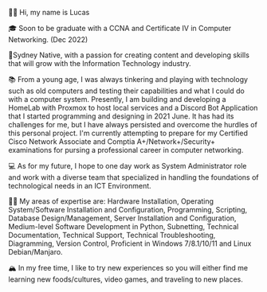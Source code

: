 👋🏻 Hi, my name is Lucas

🎓 Soon to be graduate with a CCNA and Certificate IV in Computer Networking. (Dec 2022)

🌇Sydney Native, with a passion for creating content and developing skills that will grow with the Information Technology industry.

📚 From a young age, I was always tinkering and playing with technology such as old computers and testing their capabilities and what I could do with a computer system. Presently, I am building and developing a HomeLab with Proxmox to host local services and a Discord Bot Application that I started programming and designing in 2021 June. It has had its challenges for me, but I have always persisted and overcome the hurdles of this personal project. I'm currently attempting to prepare for my Certified Cisco Network Associate and Comptia A+/Network+/Security+ examinations for pursing a professional career in computer networking.

💻 As for my future, I hope to one day work as System Administrator role and work with a diverse team that specialized in handling the foundations of technological needs in an ICT Environment.

💪🏽 My areas of expertise are: Hardware Installation, Operating System/Software Installation and Configuration, Programming, Scripting, Database Design/Management, Server Installation and Configuration, Medium-level Software Development in Python, Subnetting, Technical Documentation, Technical Support, Technical Troubleshooting, Diagramming, Version Control, Proficient in Windows 7/8.1/10/11 and Linux Debian/Manjaro.

🏔 In my free time, I like to try new experiences so you will either find me learning new foods/cultures, video games, and traveling to new places.

<!---
Lucas-Andrews-IT/Lucas-Andrews-IT is a ✨ special ✨ repository because its `README.md` (this file) appears on your GitHub profile.
You can click the Preview link to take a look at your changes.
--->

